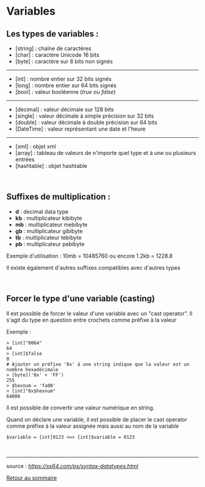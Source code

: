 # Variables

## Les types de variables :

- [string] : chaîne de caractères 
- [char] : caractère Unicode 16 bits
- [byte] : caractère sur 8 bits non signés

---

- [int] : nombre entier sur 32 bits signés
- [long] : nombre entier sur 64 bits signés
- [bool] : valeur booléenne (*true* ou *false*)

---

- [decimal] : valeur décimale sur 128 bits
- [single] : valeur décimale à simple précision sur 32 bits
- [double] : valeur décimale à double précision sur 64 bits
- [DateTime] : valeur représentant une date et l'heure

---

- [xml] : objet xml
- [array] : tableau de valeurs de n'importe quel type et à une ou plusieurs entrées
- [hashtable] : objet hashtable 

<br>

## Suffixes de multiplication :

- **d** : decimal data type
- **kb** : multiplicateur kibibyte
- **mb** : multiplicateur mebibyte
- **gb** : multiplicateur gibibyte
- **tb** : multiplicateur tebibyte
- **pb** : multiplicateur pebibyte

Exemple d'utilisation : 10mb = 10485760 ou encore 1.2kb = 1228.8

Il existe également d'autres suffixes compatibles avec d'autres types

<br>

## Forcer le type d'une variable (casting)

Il est possible de forcer le valeur d'une variable avec un "cast operator". Il s'agit du type en question entre crochets comme préfixe à la valeur

Exemple :
```
> [int]"0064"
64
> [int]$false
0
# Ajouter un préfixe '0x' à une string indique que la valeur est un nombre hexadécimale
> [byte]('0x' + 'FF')
255
> $hexnum = 'fa00'
> [int]"0x$hexnum"
64000
```

Il est possible de convertir une valeur numérique en string.

Quand on déclare une variable, il est possible de placer le cast operator comme préfixe à la valeur assignée mais aussi au nom de la variable
```
$variable = [int]0123 <=> [int]$variable = 0123
```

<br>

---

source : *https://ss64.com/ps/syntax-datatypes.html*

[Retour au sommaire](https://git.ytrack.learn.ynov.com/NSCHNEIDER/linux/src/branch/master/Powershell/README.md)
